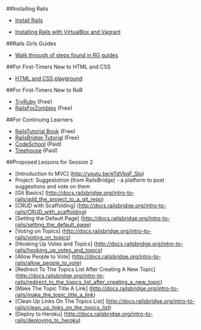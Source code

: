 ##Installing Rails

* [Install Rails](http://installrails.com/)

* [Installing Rails with VirtualBox and Vagrant](https://github.com/jollygoodcode/workshop_setup)


##Rails Girls Guides

* [Walk through of steps found in RG guides](https://github.com/lbain/railsgirls)

##For First-Timers New to HTML and CSS

* [HTML and CSS playground](http://liveweave.com)

##For First-Timers New to RoR

* [TryRuby](http://tryruby.org) (Free)
* [RailsForZombies](http://railsforzombies.org/) (Free)

##For Continuing Learners

* [RailsTutorial Book](http://www.railstutorial.org/) (Free)
* [RailsBridge Tutorial](http://docs.railsbridge.org/intro-to-rails/) (Free)
* [CodeSchool](http://codeschool.com) (Paid)
* [Treehouse](http://teamtreehouse.com) (Paid)

##Proposed Lessons for Session 2
* [Introduction to MVC] (http://youtu.be/eTdVkgF_Slo)
* Project: Suggestotron (from RailsBridge) - a platform to post suggestions and vote on them
* [Git Basics] (http://docs.railsbridge.org/intro-to-rails/add_the_project_to_a_git_repo)
* [CRUD with Scaffolding] (http://docs.railsbridge.org/intro-to-rails/CRUD_with_scaffolding)
* [Setting the Default Page] (http://docs.railsbridge.org/intro-to-rails/setting_the_default_page)
* [Voting on Topics] (http://docs.railsbridge.org/intro-to-rails/voting_on_topics)
* [Hooking Up Votes and Topics] (http://docs.railsbridge.org/intro-to-rails/hooking_up_votes_and_topics)
* [Allow People to Vote] (http://docs.railsbridge.org/intro-to-rails/allow_people_to_vote)
* [Redirect To The Topics List After Creating A New Topic] (http://docs.railsbridge.org/intro-to-rails/redirect_to_the_topics_list_after_creating_a_new_topic)
* [Make The Topic Title A Link] (http://docs.railsbridge.org/intro-to-rails/make_the_topic_title_a_link)
* [Clean Up Links On The Topics List] (http://docs.railsbridge.org/intro-to-rails/clean_up_links_on_the_topics_list)
* [Deploy to Heroku] (http://docs.railsbridge.org/intro-to-rails/deploying_to_heroku)
